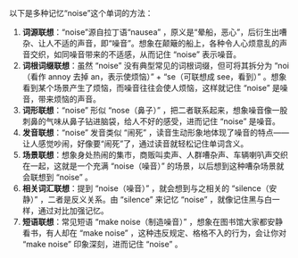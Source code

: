 以下是多种记忆“noise”这个单词的方法：
1. **词源联想**：“noise”源自拉丁语“nausea” ，原义是“晕船，恶心”，后衍生出嘈杂、让人不适的声音，即“噪音”。想象在颠簸的船上，各种令人心烦意乱的声音交织，如同噪音带来的不适感，从而记住 “noise” 表示噪音。
2. **词根词缀联想**：虽然 “noise” 没有典型常见的词根词缀，但可将其拆分为 “noi（看作 annoy 去掉 an，表示使烦恼）” + “se（可联想成 see，看到）” 。想象看到某个场景产生了烦恼，而噪音往往会使人烦恼，这样就记住 “noise” 是噪音，带来烦恼的声音。
3. **词形联想**：“noise” 形似 “nose（鼻子）” ，把二者联系起来，想象噪音像一股刺鼻的气味从鼻子钻进脑袋，给人不好的感受，进而记住 “noise” 是噪音。
4. **发音联想**：“noise” 发音类似 “闹死” ，读音生动形象地体现了噪音的特点——让人感觉吵闹，好像要“闹死”了，通过读音就轻松记住单词含义。
5. **场景联想**：想象身处热闹的集市，商贩叫卖声、人群嘈杂声、车辆喇叭声交织在一起，这就是一个充满 “noise（噪音）” 的场景，以后想到这种嘈杂场景就会联想到 “noise” 。
6. **相关词汇联想**：提到 “noise（噪音）” ，就会想到与之相关的 “silence（安静）” ，二者是反义关系。由 “silence” 来记忆 “noise” ，就像记住黑与白一样，通过对比加强记忆。
7. **短语联想**：常见短语 “make noise（制造噪音）” ，想象在图书馆大家都安静看书，有人却在 “make noise” ，这种违反规定、格格不入的行为，会让你对 “make noise” 印象深刻，进而记住 “noise” 。 